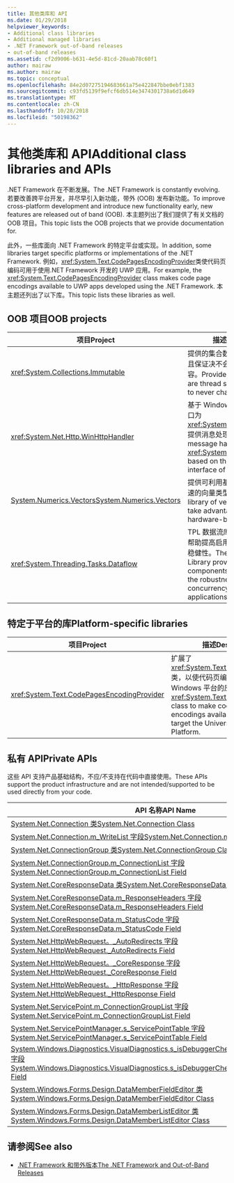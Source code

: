 ```yaml
---
title: 其他类库和 API
ms.date: 01/29/2018
helpviewer_keywords:
- Additional class libraries
- Additional managed libraries
- .NET Framework out-of-band releases
- out-of-band releases
ms.assetid: cf2d9006-b631-4e5d-81cd-20aab78c60f1
author: mairaw
ms.author: mairaw
ms.topic: conceptual
ms.openlocfilehash: 84e2d07275194683661a75e422847bbe0ebf1383
ms.sourcegitcommit: c93fd5139f9efcf6db514e3474301738a6d1d649
ms.translationtype: MT
ms.contentlocale: zh-CN
ms.lasthandoff: 10/28/2018
ms.locfileid: "50198362"
---
```

# <a name="additional-class-libraries-and-apis"></a><span data-ttu-id="de776-102">其他类库和 API</span><span class="sxs-lookup"><span data-stu-id="de776-102">Additional class libraries and APIs</span></span>

<span data-ttu-id="de776-103">.NET Framework 在不断发展。</span><span class="sxs-lookup"><span data-stu-id="de776-103">The .NET Framework is constantly evolving.</span></span> <span data-ttu-id="de776-104">若要改善跨平台开发，并尽早引入新功能，带外 (OOB) 发布新功能。</span><span class="sxs-lookup"><span data-stu-id="de776-104">To improve cross-platform development and introduce new functionality early, new features are released out of band (OOB).</span></span> <span data-ttu-id="de776-105">本主题列出了我们提供了有关文档的 OOB 项目。</span><span class="sxs-lookup"><span data-stu-id="de776-105">This topic lists the OOB projects that we provide documentation for.</span></span>  
  
<span data-ttu-id="de776-106">此外，一些库面向 .NET Framework 的特定平台或实现。</span><span class="sxs-lookup"><span data-stu-id="de776-106">In addition, some libraries target specific platforms or implementations of the .NET Framework.</span></span> <span data-ttu-id="de776-107">例如，<xref:System.Text.CodePagesEncodingProvider>类使代码页编码可用于使用.NET Framework 开发的 UWP 应用。</span><span class="sxs-lookup"><span data-stu-id="de776-107">For example, the <xref:System.Text.CodePagesEncodingProvider> class makes code page encodings available to UWP apps developed using the .NET Framework.</span></span> <span data-ttu-id="de776-108">本主题还列出了以下库。</span><span class="sxs-lookup"><span data-stu-id="de776-108">This topic lists these libraries as well.</span></span>  
  
## <a name="oob-projects"></a><span data-ttu-id="de776-109">OOB 项目</span><span class="sxs-lookup"><span data-stu-id="de776-109">OOB projects</span></span>
  
| <span data-ttu-id="de776-110">项目</span><span class="sxs-lookup"><span data-stu-id="de776-110">Project</span></span> | <span data-ttu-id="de776-111">描述</span><span class="sxs-lookup"><span data-stu-id="de776-111">Description</span></span> |  
| ------- | ----------- |  
| <xref:System.Collections.Immutable> | <span data-ttu-id="de776-112">提供的集合数是线程安全的，并且保证决不会更改该集合的内容。</span><span class="sxs-lookup"><span data-stu-id="de776-112">Provides collections that are thread safe and guaranteed to never change their contents.</span></span> |
| <xref:System.Net.Http.WinHttpHandler> | <span data-ttu-id="de776-113">基于 Windows 的 WinHTTP 接口为 <xref:System.Net.Http.HttpClient> 提供消息处理程序。</span><span class="sxs-lookup"><span data-stu-id="de776-113">Provides a message handler for <xref:System.Net.Http.HttpClient> based on the WinHTTP interface of Windows.</span></span> |
| [<span data-ttu-id="de776-114">System.Numerics.Vectors</span><span class="sxs-lookup"><span data-stu-id="de776-114">System.Numerics.Vectors</span></span>](https://msdn.microsoft.com/library/mt452176.aspx) | <span data-ttu-id="de776-115">提供可利用基于 SIMD 硬件的加速的向量类型库。</span><span class="sxs-lookup"><span data-stu-id="de776-115">Provides a library of vector types that can take advantage of SIMD hardware-based acceleration.</span></span>| 
| <xref:System.Threading.Tasks.Dataflow> | <span data-ttu-id="de776-116">TPL 数据流库提供数据流组件以帮助提高启用并发的应用程序的稳健性。</span><span class="sxs-lookup"><span data-stu-id="de776-116">The TPL Dataflow Library provides dataflow components to help increase the robustness of concurrency-enabled applications.</span></span> |  

## <a name="platform-specific-libraries"></a><span data-ttu-id="de776-117">特定于平台的库</span><span class="sxs-lookup"><span data-stu-id="de776-117">Platform-specific libraries</span></span>
  
| <span data-ttu-id="de776-118">项目</span><span class="sxs-lookup"><span data-stu-id="de776-118">Project</span></span> | <span data-ttu-id="de776-119">描述</span><span class="sxs-lookup"><span data-stu-id="de776-119">Description</span></span> |  
| ------- | ----------- |  
| <xref:System.Text.CodePagesEncodingProvider> | <span data-ttu-id="de776-120">扩展了<xref:System.Text.EncodingProvider>类，以使代码页编码可用于面向通用 Windows 平台的应用。</span><span class="sxs-lookup"><span data-stu-id="de776-120">Extends the <xref:System.Text.EncodingProvider> class to make code page encodings available to apps that target the Universal Windows Platform.</span></span> |  
  
## <a name="private-apis"></a><span data-ttu-id="de776-121">私有 API</span><span class="sxs-lookup"><span data-stu-id="de776-121">Private APIs</span></span>  

<span data-ttu-id="de776-122">这些 API 支持产品基础结构，不应/不支持在代码中直接使用。</span><span class="sxs-lookup"><span data-stu-id="de776-122">These APIs support the product infrastructure and are not intended/supported to be used directly from your code.</span></span>  
  
| <span data-ttu-id="de776-123">API 名称</span><span class="sxs-lookup"><span data-stu-id="de776-123">API Name</span></span> |
| -------- |
| [<span data-ttu-id="de776-124">System.Net.Connection 类</span><span class="sxs-lookup"><span data-stu-id="de776-124">System.Net.Connection Class</span></span>](../../../docs/framework/additional-apis/connection.md) |
| [<span data-ttu-id="de776-125">System.Net.Connection.m\_WriteList 字段</span><span class="sxs-lookup"><span data-stu-id="de776-125">System.Net.Connection.m\_WriteList Field</span></span>](../../../docs/framework/additional-apis/m_writelist.md) |
| [<span data-ttu-id="de776-126">System.Net.ConnectionGroup 类</span><span class="sxs-lookup"><span data-stu-id="de776-126">System.Net.ConnectionGroup Class</span></span>](../../../docs/framework/additional-apis/connectiongroup.md) |
| [<span data-ttu-id="de776-127">System.Net.ConnectionGroup.m\_ConnectionList 字段</span><span class="sxs-lookup"><span data-stu-id="de776-127">System.Net.ConnectionGroup.m\_ConnectionList Field</span></span>](../../../docs/framework/additional-apis/m_connectionlist.md) |
| [<span data-ttu-id="de776-128">System.Net.CoreResponseData 类</span><span class="sxs-lookup"><span data-stu-id="de776-128">System.Net.CoreResponseData Class</span></span>](../../../docs/framework/additional-apis/coreresponsedata.md) |
| [<span data-ttu-id="de776-129">System.Net.CoreResponseData.m\_ResponseHeaders 字段</span><span class="sxs-lookup"><span data-stu-id="de776-129">System.Net.CoreResponseData.m\_ResponseHeaders Field</span></span>](../../../docs/framework/additional-apis/coreresponsedata_m_responseheaders.md) |
| [<span data-ttu-id="de776-130">System.Net.CoreResponseData.m\_StatusCode 字段</span><span class="sxs-lookup"><span data-stu-id="de776-130">System.Net.CoreResponseData.m\_StatusCode Field</span></span>](../../../docs/framework/additional-apis/coreresponsedata_m_statuscode.md) |
| [<span data-ttu-id="de776-131">System.Net.HttpWebRequest。\_AutoRedirects 字段</span><span class="sxs-lookup"><span data-stu-id="de776-131">System.Net.HttpWebRequest.\_AutoRedirects Field</span></span>](../../../docs/framework/additional-apis/_autoredirects.md) |
| [<span data-ttu-id="de776-132">System.Net.HttpWebRequest。\_CoreResponse 字段</span><span class="sxs-lookup"><span data-stu-id="de776-132">System.Net.HttpWebRequest.\_CoreResponse Field</span></span>](../../../docs/framework/additional-apis/httpwebrequest__coreresponse.md) |
| [<span data-ttu-id="de776-133">System.Net.HttpWebRequest。\_HttpResponse 字段</span><span class="sxs-lookup"><span data-stu-id="de776-133">System.Net.HttpWebRequest.\_HttpResponse Field</span></span>](../../../docs/framework/additional-apis/_httpresponse.md) |
| [<span data-ttu-id="de776-134">System.Net.ServicePoint.m\_ConnectionGroupList 字段</span><span class="sxs-lookup"><span data-stu-id="de776-134">System.Net.ServicePoint.m\_ConnectionGroupList Field</span></span>](../../../docs/framework/additional-apis/m_connectiongrouplist.md) |
| [<span data-ttu-id="de776-135">System.Net.ServicePointManager.s\_ServicePointTable 字段</span><span class="sxs-lookup"><span data-stu-id="de776-135">System.Net.ServicePointManager.s\_ServicePointTable Field</span></span>](../../../docs/framework/additional-apis/s_servicepointtable.md) |
| [<span data-ttu-id="de776-136">System.Windows.Diagnostics.VisualDiagnostics.s\_isDebuggerCheckDisabledForTestPurposes 字段</span><span class="sxs-lookup"><span data-stu-id="de776-136">System.Windows.Diagnostics.VisualDiagnostics.s\_isDebuggerCheckDisabledForTestPurposes Field</span></span>](../../../docs/framework/additional-apis/s-isdebuggercheckdisabledfortestpurposes-field.md) |
| [<span data-ttu-id="de776-137">System.Windows.Forms.Design.DataMemberFieldEditor 类</span><span class="sxs-lookup"><span data-stu-id="de776-137">System.Windows.Forms.Design.DataMemberFieldEditor Class</span></span>](../../../docs/framework/additional-apis/datamemberfieldeditor-class.md) |
| [<span data-ttu-id="de776-138">System.Windows.Forms.Design.DataMemberListEditor 类</span><span class="sxs-lookup"><span data-stu-id="de776-138">System.Windows.Forms.Design.DataMemberListEditor Class</span></span>](../../../docs/framework/additional-apis/datamemberlisteditor-class.md) |
  
## <a name="see-also"></a><span data-ttu-id="de776-139">请参阅</span><span class="sxs-lookup"><span data-stu-id="de776-139">See also</span></span>

- [<span data-ttu-id="de776-140">.NET Framework 和带外版本</span><span class="sxs-lookup"><span data-stu-id="de776-140">The .NET Framework and Out-of-Band Releases</span></span>](../../../docs/framework/get-started/the-net-framework-and-out-of-band-releases.md)
